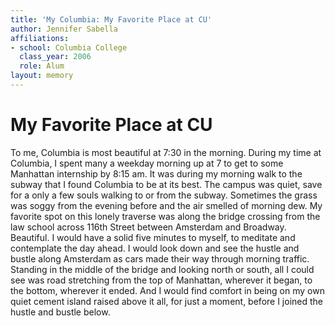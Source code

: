 ```yaml
---
title: 'My Columbia: My Favorite Place at CU'
author: Jennifer Sabella
affiliations:
- school: Columbia College
  class_year: 2006
  role: Alum
layout: memory
---
```


# My Favorite Place at CU

To me, Columbia is most beautiful at 7:30 in the morning. During my time at Columbia, I spent many a weekday morning up at 7 to get to some Manhattan internship by 8:15 am. It was during my morning walk to the subway that I found Columbia to be at its best. The campus was quiet, save for a only a few souls walking to or from the subway. Sometimes the grass was soggy from the evening before and the air smelled of morning dew.  My favorite spot on this lonely traverse was along the bridge crossing from the law school across 116th Street between Amsterdam and Broadway.  Beautiful.  I would have a solid five minutes to myself, to meditate and contemplate the day ahead. I would look down and see the hustle and bustle along Amsterdam as cars made their way through morning traffic. Standing in the middle of the bridge and looking north or south, all I could see was road stretching from the top of Manhattan, wherever it began, to the bottom, wherever it ended. And I would find comfort in being on my own quiet cement island raised above it all, for just a moment, before I joined the hustle and bustle below.
